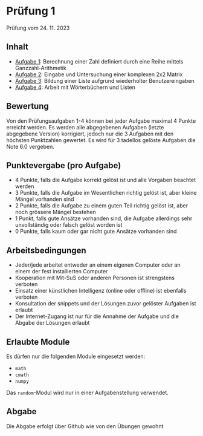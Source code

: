 ﻿<!-- -*- coding: utf-8 -*- -->

# Prüfung 1

Prüfung vom 24. 11. 2023

## Inhalt

- [Aufgabe 1](exam-1.py): Berechnung einer Zahl definiert durch eine Reihe mittels Ganzzahl-Arithmetik
- [Aufgabe 2](exam-2.py): Eingabe und Untersuchung einer komplexen 2x2 Matrix
- [Aufgabe 3](exam-3.py): Bildung einer Liste aufgrund wiederholter Benutzereingaben
- [Aufgabe 4](exam-4.py): Arbeit mit Wörterbüchern und Listen

## Bewertung

Von den Prüfungsaufgaben 1-4 können bei jeder Aufgabe maximal 4 Punkte erreicht werden.
Es werden alle abgegebenen Aufgaben (letzte abgegebene Version) korrigiert, jedoch nur die 3 Aufgaben mit den höchsten Punktzahlen gewertet.
Es wird für 3 tadellos gelöste Aufgaben die Note 6.0 vergeben.

## Punktevergabe (pro Aufgabe)

- 4 Punkte, falls die Aufgabe korrekt gelöst ist und alle Vorgaben beachtet werden
- 3 Punkte, falls die Aufgabe im Wesentlichen richtig gelöst ist, aber kleine Mängel vorhanden sind
- 2 Punkte, falls die Aufgabe zu einem guten Teil richtig gelöst ist, aber noch grössere Mängel bestehen
- 1 Punkt, falls gute Ansätze vorhanden sind, die Aufgabe allerdings sehr unvollständig oder falsch gelöst worden ist
- 0 Punkte, falls kaum oder gar nicht gute Ansätze vorhanden sind

## Arbeitsbedingungen

- Jeder/jede arbeitet entweder an einem eigenen Computer oder an einem der fest installierten Computer
- Kooperation mit Mit-SuS oder anderen Personen ist strengstens verboten
- Einsatz einer künstlichen Intelligenz (online oder offline) ist ebenfalls verboten
- Konsultation der snippets und der Lösungen zuvor gelöster Aufgaben ist erlaubt
- Der Internet-Zugang ist nur für die Annahme der Aufgabe und die Abgabe der Lösungen erlaubt

## Erlaubte Module

Es dürfen nur die folgenden Module eingesetzt werden:

- `math`
- `cmath`
- `numpy`

Das `random`-Modul wird nur in einer Aufgabenstellung verwendet.

## Abgabe

Die Abgabe erfolgt über Github wie von den Übungen gewohnt

